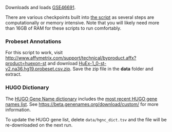 Downloads and loads [GSE46691](https://www.ncbi.nlm.nih.gov/geo/query/acc.cgi?acc=GSE46691).

There are various checkpoints built into [the script](build_gse46691_hugo.R) as several steps are computationally or memory intensive. Note that you will likely need more than 16GB of RAM for these scripts to run comfortably.

### Probeset Annotations

For this script to work, visit <http://www.affymetrix.com/support/technical/byproduct.affx?product=huexon-st> and download [HuEx-1_0-st-v2.na36.hg19.probeset.csv.zip](http://www.affymetrix.com/Auth/analysis/downloads/na36/wtexon/HuEx-1_0-st-v2.na36.hg19.probeset.csv.zip). Save the zip file in the **data** folder and extract.

### HUGO Dictionary

The [HUGO Gene Name dictionary](data/hgnc_dict.tsv) includes the [most recent HUGO gene names list](https://beta.genenames.org/cgi-bin/download/custom?col=gd_hgnc_id&col=gd_app_sym&col=gd_app_name&col=gd_status&col=gd_prev_sym&col=gd_aliases&col=gd_pub_chrom_map&col=gd_pub_acc_ids&col=gd_pub_refseq_ids&status=Approved&status=Entry%20Withdrawn&hgnc_dbtag=on&order_by=gd_app_sym_sort&format=text&submit=submit). See <https://beta.genenames.org/download/custom/> for more information.

To update the HUGO gene list, delete `data/hgnc_dict.tsv` and the file will be re-downloaded on the next run.
